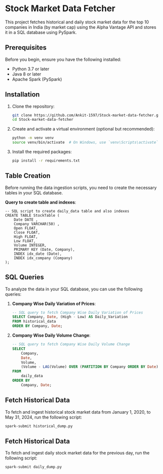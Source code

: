 # Stock Market Data Fetcher

This project fetches historical and daily stock market data for the top 10 companies in India (by market cap) using the Alpha Vantage API and stores it in a SQL database using PySpark.

## Prerequisites

Before you begin, ensure you have the following installed:

- Python 3.7 or later
- Java 8 or later
- Apache Spark (PySpark)

## Installation

1. Clone the repository:
    ```sh
    git clone https://github.com/Ankit-1597/Stock-market-data-fetcher.git
    cd Stock-market-data-fetcher
    ```

2. Create and activate a virtual environment (optional but recommended):
    ```sh
    python -m venv venv
    source venv/bin/activate  # On Windows, use `venv\Scripts\activate`
    ```

3. Install the required packages:
    ```sh
    pip install -r requirements.txt
    ```

## Table Creation

Before running the data ingestion scripts, you need to create the necessary tables in your SQL database.

 **Query to create table and indexes**:
    
    -- SQL script to create daily_data table and also indexes
    CREATE TABLE StockTable (
        Date DATE ,
        Company VARCHAR(50) ,
        Open FLOAT,
        Close FLOAT,
        High FLOAT,
        Low FLOAT,
        Volume INTEGER,
        PRIMARY KEY (Date, Company),
        INDEX idx_date (Date),
        INDEX idx_company (Company)
    );
    

## SQL Queries

To analyze the data in your SQL database, you can use the following queries:

1. **Company Wise Daily Variation of Prices**:
    ```sql
    -- SQL query to fetch Company Wise Daily Variation of Prices
    SELECT Company, Date, (High - Low) AS Daily_Variation
    FROM historical_data
    ORDER BY Company, Date;
    ```

2. **Company Wise Daily Volume Change**:
    ```sql
    -- SQL query to fetch Company Wise Daily Volume Change
    SELECT 
        Company, 
        Date, 
        Volume,
        (Volume - LAG(Volume) OVER (PARTITION BY Company ORDER BY Date)) AS Daily_Volume_Change
    FROM 
        daily_data
    ORDER BY 
        Company, Date;
    ```

## Fetch Historical Data

To fetch and ingest historical stock market data from January 1, 2020, to May 31, 2024, run the following script:

```sh
spark-submit historical_dump.py
```
## Fetch Historical Data

To fetch and ingest daily stock market data for the previous day, run the following script:

```sh
spark-submit daily_dump.py
```
